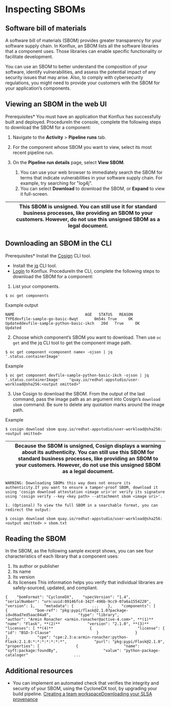 Inspecting SBOMs
================

Software bill of materials
--------------------------

A software bill of materials (SBOM) provides greater transparency for your software supply chain. In Konflux, an SBOM lists all the software libraries that a component uses. Those libraries can enable specific functionality or facilitate development.

You can use an SBOM to better understand the composition of your software, identify vulnerabilities, and assess the potential impact of any security issues that may arise. Also, to comply with cybersecurity regulations, you might need to provide your customers with the SBOM for your application’s components.

Viewing an SBOM in the web UI
-----------------------------

Prerequisites* You must have an application that Konflux has successfully built and deployed.
ProcedureIn the console, complete the following steps to download the SBOM for a component:

1. Navigate to the **Activity** > **Pipeline runs** tab.
2. For the component whose SBOM you want to view, select its most recent pipeline run.
3. On the **Pipeline run details** page, select **View SBOM**.


	1. You can use your web browser to immediately search the SBOM for terms that indicate vulnerabilities in your software supply chain. For example, try searching for "log4j".
	2. You can select **Download** to download the SBOM, or **Expand** to view it full-screen.


|  | This SBOM is unsigned. You can still use it for standard business processes, like providing an SBOM to your customers. However, do not use this unsigned SBOM as a legal document. |
| --- | --- |

Downloading an SBOM in the CLI
------------------------------

Prerequisites* Install the [Cosign](https://docs.sigstore.dev/cosign/installation/) CLI tool.
* Install the [jq](https://stedolan.github.io/jq/download/) CLI tool.
* [Login](../../../getting-started/getting_started_in_cli/) to Konflux.
ProcedureIn the CLI, complete the following steps to download the SBOM for a component:

1. List your components.


```
$ oc get components
```
Example output
```
NAME                               AGE   STATUS   REASON   TYPEdevfile-sample-go-basic-8wqt       8m54s True     OK       Updateddevfile-sample-python-basic-ikch   20d   True     OK       Updated
```
2. Choose which component’s SBOM you want to download. Then use `oc get` and the jq CLI tool to get the component image path.


```
$ oc get component <component name> -ojson | jq '.status.containerImage'
```
Example
```
$ oc get component devfile-sample-python-basic-ikch -ojson | jq '.status.containerImage'    "quay.io/redhat-appstudio/user-workload@sha256:<output omitted>"
```
3. Use Cosign to download the SBOM. From the output of the last command, pass the image path as an argument into Cosign’s `download sbom` command. Be sure to delete any quotation marks around the image path.

Example
```
$ cosign download sbom quay.io/redhat-appstudio/user-workload@sha256:<output omitted>
```


|  | Because the SBOM is unsigned, Cosign displays a warning about its authenticity. You can still use this SBOM for standard business processes, like providing an SBOM to your customers. However, do not use this unsigned SBOM as a legal document. |
| --- | --- |


```
WARNING: Downloading SBOMs this way does not ensure its authenticity.If you want to ensure a tamper-proof SBOM, download it using 'cosign download attestation <image uri>'or verify its signature using 'cosign verify --key <key path> --attachment sbom <image uri>'.
```

	1. (Optional) To view the full SBOM in a searchable format, you can redirect the output:
```
$ cosign download sbom quay.io/redhat-appstudio/user-workload@sha256:<output omitted> > sbom.txt
```
Reading the SBOM
----------------

In the SBOM, as the following sample excerpt shows, you can see four characteristics of each library that a component uses:

1. Its author or publisher
2. Its name
3. Its version
4. Its licenses
This information helps you verify that individual libraries are safely-sourced, updated, and compliant.


```
{    "bomFormat": "CycloneDX",    "specVersion": "1.4",    "serialNumber": "urn:uuid:89146fc4-342f-496b-9cc9-07a6a1554220",    "version": 1,    "metadata": {        ...    },    "components": [        {            "bom-ref": "pkg:pypi/flask@2.1.0?package-id=d6ad7ed5aac04a8",            "type": "library",            "author": "Armin Ronacher <armin.ronacher@active-4.com>", **(1)**            "name": "Flask", **(2)**            "version": "2.1.0", **(3)**            "licenses": [ **(4)**                {                    "license": {                        "id": "BSD-3-Clause"                    }                }            ],            "cpe": "cpe:2.3:a:armin-ronacher:python-Flask:2.1.0:*:*:*:*:*:*:*",            "purl": "pkg:pypi/Flask@2.1.0",            "properties": [                {                    "name": "syft:package:foundBy",                    "value": "python-package-cataloger"                    ...
```
Additional resources
--------------------

* You can implement an automated check that verifies the integrity and security of your SBOM, using the CycloneDX tool, by upgrading your build pipeline.
[Creating a team workspace](../../managing-workspaces/proc-creating_a_team_workspace/)[Downloading your SLSA provenance](../proc_inspect-slsa-provenance/)